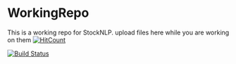 # WorkingRepo
This is a working repo for StockNLP. upload files here while you are working on them
[![HitCount](http://hits.dwyl.com/StockNLP/WorkingRepo.svg?style=flat-square)](http://hits.dwyl.com/StockNLP/WorkingRepo)

[![Build Status](https://travis-ci.org/{ORG-or-USERNAME}/{REPO-NAME}.png?branch=master)](https://travis-ci.org/StockNLP/WorkingRepo)

